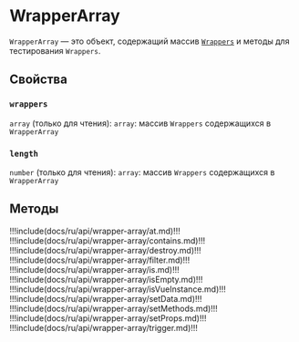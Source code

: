 # WrapperArray

`WrapperArray` — это объект, содержащий массив [`Wrappers`](../wrapper/) и методы для тестирования `Wrappers`.

## **Свойства**

### `wrappers`

`array` (только для чтения): `array`: массив `Wrappers` содержащихся в `WrapperArray`

### `length`

`number` (только для чтения): `array`: массив `Wrappers` содержащихся в `WrapperArray`

## **Методы**

!!!include(docs/ru/api/wrapper-array/at.md)!!!
!!!include(docs/ru/api/wrapper-array/contains.md)!!!
!!!include(docs/ru/api/wrapper-array/destroy.md)!!!
!!!include(docs/ru/api/wrapper-array/filter.md)!!!
!!!include(docs/ru/api/wrapper-array/is.md)!!!
!!!include(docs/ru/api/wrapper-array/isEmpty.md)!!!
!!!include(docs/ru/api/wrapper-array/isVueInstance.md)!!!
!!!include(docs/ru/api/wrapper-array/setData.md)!!!
!!!include(docs/ru/api/wrapper-array/setMethods.md)!!!
!!!include(docs/ru/api/wrapper-array/setProps.md)!!!
!!!include(docs/ru/api/wrapper-array/trigger.md)!!!